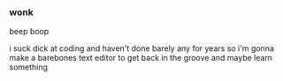 ### wonk
beep boop

i suck dick at coding and haven't done barely any for years so i'm gonna make a barebones text editor to get back in the groove and maybe learn something
